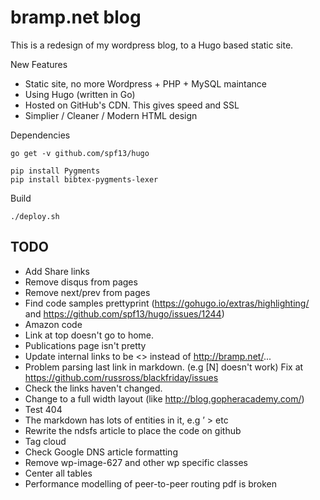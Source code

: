 bramp.net blog
==============

This is a redesign of my wordpress blog, to a Hugo based static site.

New Features
 * Static site, no more Wordpress + PHP + MySQL maintance
 * Using Hugo (written in Go)
 * Hosted on GitHub's CDN. This gives speed and SSL
 * Simplier / Cleaner / Modern HTML design

Dependencies
```
go get -v github.com/spf13/hugo

pip install Pygments
pip install bibtex-pygments-lexer
```

Build
```
./deploy.sh
```

TODO
----
 * Add Share links
 * Remove disqus from pages
 * Remove next/prev from pages
 * Find code samples prettyprint (https://gohugo.io/extras/highlighting/ and https://github.com/spf13/hugo/issues/1244)
 * Amazon code
 * Link at top doesn't go to home.
 * Publications page isn't pretty
 * Update internal links to be <<ref>> instead of http://bramp.net/...
 * Problem parsing last link in markdown. (e.g [N] doesn't work) Fix at https://github.com/russross/blackfriday/issues
 * Check the links haven't changed.
 * Change to a full width layout (like http://blog.gopheracademy.com/)
 * Test 404
 * The markdown has lots of entities in it, e.g &#8217; &gt; etc
 * Rewrite the ndsfs article to place the code on github
 * Tag cloud
 * Check Google DNS article formatting
 * Remove wp-image-627 and other wp specific classes
 * Center all tables
 * Performance modelling of peer-to-peer routing pdf is broken